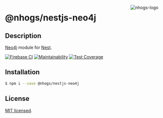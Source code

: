 <a href="https://nhogs.com"><img src="https://nhogs.com/nhogs_64.png" align="right" alt="nhogs-logo" title="NHOGS Interactive"></a>

# @nhogs/nestjs-neo4j

## Description

[Neo4j](https://neo4j.com/) module for [Nest](https://github.com/nestjs/nest).

[![Firebase CI](https://github.com/nhogs/nestjs-neo4j/actions/workflows/e2e-test.yml/badge.svg)](https://github.com/Nhogs/nestjs-neo4j/actions/workflows/e2e-test.yml)
[![Maintainability](https://api.codeclimate.com/v1/badges/2de17798cf9b4d9cfd83/maintainability)](https://codeclimate.com/github/Nhogs/nestjs-neo4j/maintainability)
[![Test Coverage](https://api.codeclimate.com/v1/badges/2de17798cf9b4d9cfd83/test_coverage)](https://codeclimate.com/github/Nhogs/nestjs-neo4j/test_coverage)
## Installation

```bash
$ npm i --save @nhogs/nestjs-neo4j
```

## License

[MIT licensed](LICENSE).
